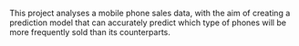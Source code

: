 This project analyses a mobile phone sales data, with the aim of creating a prediction model that can accurately predict which type of phones will be more frequently sold than its counterparts.
